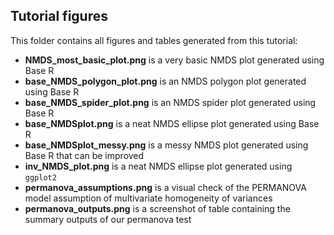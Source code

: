 ## Tutorial figures

This folder contains all figures and tables generated from this tutorial:
- **NMDS_most_basic_plot.png** is a very basic NMDS plot generated using Base R
- **base_NMDS_polygon_plot.png** is an NMDS polygon plot generated using Base R 
- **base_NMDS_spider_plot.png** is an NMDS spider plot generated using Base R
- **base_NMDSplot.png** is a neat NMDS ellipse plot generated using Base R
- **base_NMDSplot_messy.png** is a messy NMDS plot generated using Base R that can be improved
- **inv_NMDS_plot.png** is a neat NMDS ellipse plot generated using `ggplot2` 
- **permanova_assumptions.png** is a visual check of the PERMANOVA model assumption of multivariate homogeneity of variances
- **permanova_outputs.png** is a screenshot of table containing the summary outputs of our permanova test